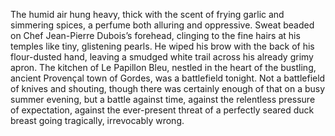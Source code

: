 The humid air hung heavy, thick with the scent of frying garlic and simmering spices, a perfume both alluring and oppressive.  Sweat beaded on Chef Jean-Pierre Dubois’s forehead, clinging to the fine hairs at his temples like tiny, glistening pearls.  He wiped his brow with the back of his flour-dusted hand, leaving a smudged white trail across his already grimy apron.  The kitchen of Le Papillon Bleu, nestled in the heart of the bustling, ancient Provençal town of Gordes, was a battlefield tonight. Not a battlefield of knives and shouting, though there was certainly enough of that on a busy summer evening, but a battle against time, against the relentless pressure of expectation, against the ever-present threat of a perfectly seared duck breast going tragically, irrevocably wrong.

